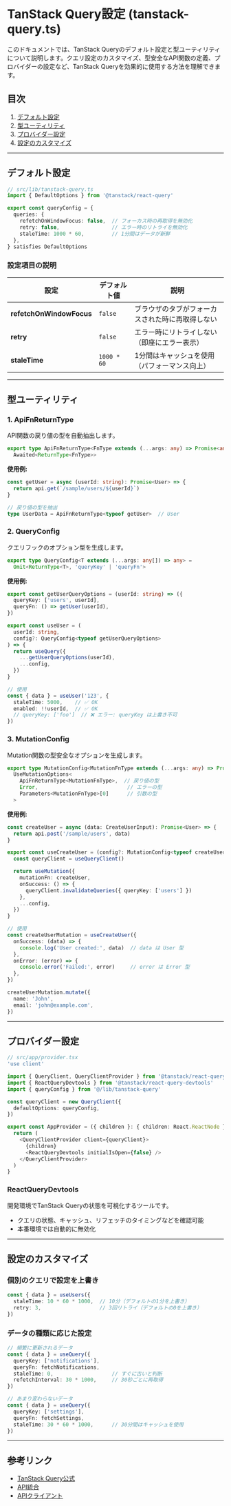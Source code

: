 # TanStack Query設定 (tanstack-query.ts)

このドキュメントでは、TanStack Queryのデフォルト設定と型ユーティリティについて説明します。クエリ設定のカスタマイズ、型安全なAPI関数の定義、プロバイダーの設定など、TanStack Queryを効果的に使用する方法を理解できます。

## 目次

1. [デフォルト設定](#デフォルト設定)
2. [型ユーティリティ](#型ユーティリティ)
3. [プロバイダー設定](#プロバイダー設定)
4. [設定のカスタマイズ](#設定のカスタマイズ)

---

## デフォルト設定

```typescript
// src/lib/tanstack-query.ts
import { DefaultOptions } from '@tanstack/react-query'

export const queryConfig = {
  queries: {
    refetchOnWindowFocus: false,  // フォーカス時の再取得を無効化
    retry: false,                 // エラー時のリトライを無効化
    staleTime: 1000 * 60,         // 1分間はデータが新鮮
  },
} satisfies DefaultOptions
```

### 設定項目の説明

| 設定 | デフォルト値 | 説明 |
|------|-------------|------|
| **refetchOnWindowFocus** | `false` | ブラウザのタブがフォーカスされた時に再取得しない |
| **retry** | `false` | エラー時にリトライしない（即座にエラー表示） |
| **staleTime** | `1000 * 60` | 1分間はキャッシュを使用（パフォーマンス向上） |

---

## 型ユーティリティ

### 1. ApiFnReturnType

API関数の戻り値の型を自動抽出します。

```typescript
export type ApiFnReturnType<FnType extends (...args: any) => Promise<any>> =
  Awaited<ReturnType<FnType>>
```

**使用例:**

```typescript
const getUser = async (userId: string): Promise<User> => {
  return api.get(`/sample/users/${userId}`)
}

// 戻り値の型を抽出
type UserData = ApiFnReturnType<typeof getUser>  // User
```

### 2. QueryConfig

クエリフックのオプション型を生成します。

```typescript
export type QueryConfig<T extends (...args: any[]) => any> =
  Omit<ReturnType<T>, 'queryKey' | 'queryFn'>
```

**使用例:**

```typescript
export const getUserQueryOptions = (userId: string) => ({
  queryKey: ['users', userId],
  queryFn: () => getUser(userId),
})

export const useUser = (
  userId: string,
  config?: QueryConfig<typeof getUserQueryOptions>
) => {
  return useQuery({
    ...getUserQueryOptions(userId),
    ...config,
  })
}

// 使用
const { data } = useUser('123', {
  staleTime: 5000,    // ✅ OK
  enabled: !!userId,  // ✅ OK
  // queryKey: ['foo']  // ❌ エラー: queryKey は上書き不可
})
```

### 3. MutationConfig

Mutation関数の型安全なオプションを生成します。

```typescript
export type MutationConfig<MutationFnType extends (...args: any) => Promise<any>> =
  UseMutationOptions<
    ApiFnReturnType<MutationFnType>,  // 戻り値の型
    Error,                             // エラーの型
    Parameters<MutationFnType>[0]      // 引数の型
  >
```

**使用例:**

```typescript
const createUser = async (data: CreateUserInput): Promise<User> => {
  return api.post('/sample/users', data)
}

export const useCreateUser = (config?: MutationConfig<typeof createUser>) => {
  const queryClient = useQueryClient()

  return useMutation({
    mutationFn: createUser,
    onSuccess: () => {
      queryClient.invalidateQueries({ queryKey: ['users'] })
    },
    ...config,
  })
}

// 使用
const createUserMutation = useCreateUser({
  onSuccess: (data) => {
    console.log('User created:', data)  // data は User 型
  },
  onError: (error) => {
    console.error('Failed:', error)     // error は Error 型
  },
})

createUserMutation.mutate({
  name: 'John',
  email: 'john@example.com',
})
```

---

## プロバイダー設定

```typescript
// src/app/provider.tsx
'use client'

import { QueryClient, QueryClientProvider } from '@tanstack/react-query'
import { ReactQueryDevtools } from '@tanstack/react-query-devtools'
import { queryConfig } from '@/lib/tanstack-query'

const queryClient = new QueryClient({
  defaultOptions: queryConfig,
})

export const AppProvider = ({ children }: { children: React.ReactNode }) => {
  return (
    <QueryClientProvider client={queryClient}>
      {children}
      <ReactQueryDevtools initialIsOpen={false} />
    </QueryClientProvider>
  )
}
```

### ReactQueryDevtools

開発環境でTanStack Queryの状態を可視化するツールです。

- クエリの状態、キャッシュ、リフェッチのタイミングなどを確認可能
- 本番環境では自動的に無効化

---

## 設定のカスタマイズ

### 個別のクエリで設定を上書き

```typescript
const { data } = useUsers({
  staleTime: 10 * 60 * 1000,  // 10分（デフォルトの1分を上書き）
  retry: 3,                   // 3回リトライ（デフォルトの0を上書き）
})
```

### データの種類に応じた設定

```typescript
// 頻繁に更新されるデータ
const { data } = useQuery({
  queryKey: ['notifications'],
  queryFn: fetchNotifications,
  staleTime: 0,                   // すぐに古いと判断
  refetchInterval: 30 * 1000,     // 30秒ごとに再取得
})

// あまり変わらないデータ
const { data } = useQuery({
  queryKey: ['settings'],
  queryFn: fetchSettings,
  staleTime: 30 * 60 * 1000,      // 30分間はキャッシュを使用
})
```

---

## 参考リンク

- [TanStack Query公式](https://tanstack.com/query/latest)
- [API統合](../04-development/05-api-integration.md)
- [APIクライアント](./06-api-client.md)
